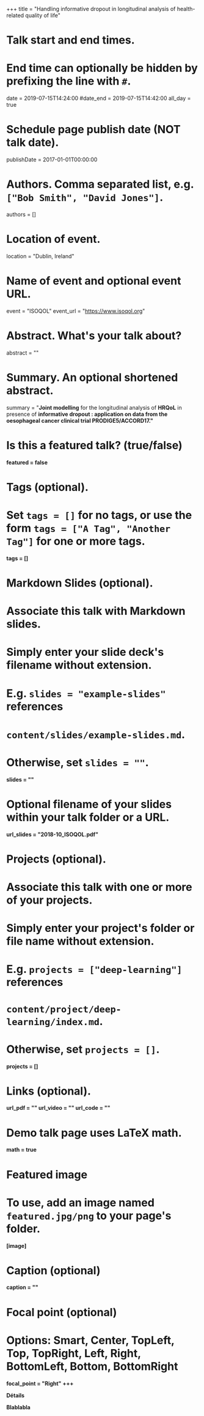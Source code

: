 +++
title = "Handling informative dropout in longitudinal analysis of health-related quality of life"

# Talk start and end times.
#   End time can optionally be hidden by prefixing the line with `#`.
date = 2019-07-15T14:24:00
#date_end = 2019-07-15T14:42:00
all_day = true

# Schedule page publish date (NOT talk date).
publishDate = 2017-01-01T00:00:00

# Authors. Comma separated list, e.g. `["Bob Smith", "David Jones"]`.
authors = []

# Location of event.
location = "Dublin, Ireland"

# Name of event and optional event URL.
event = "ISOQOL"
event_url = "https://www.isoqol.org"

# Abstract. What's your talk about?
abstract = ""

# Summary. An optional shortened abstract.
summary = "<b>Joint modelling</b> for the longitudinal analysis of <b>HRQoL</b> in presence of <b>informative dropout : application on data from the oesophageal cancer <b>clinical trial</b> PRODIGE5/ACCORD17."

# Is this a featured talk? (true/false)
featured = false

# Tags (optional).
#   Set `tags = []` for no tags, or use the form `tags = ["A Tag", "Another Tag"]` for one or more tags.
tags = []

# Markdown Slides (optional).
#   Associate this talk with Markdown slides.
#   Simply enter your slide deck's filename without extension.
#   E.g. `slides = "example-slides"` references
#   `content/slides/example-slides.md`.
#   Otherwise, set `slides = ""`.
slides = ""

# Optional filename of your slides within your talk folder or a URL.
url_slides = "2018-10_ISOQOL.pdf"

# Projects (optional).
#   Associate this talk with one or more of your projects.
#   Simply enter your project's folder or file name without extension.
#   E.g. `projects = ["deep-learning"]` references
#   `content/project/deep-learning/index.md`.
#   Otherwise, set `projects = []`.
projects = []

# Links (optional).
url_pdf = ""
url_video = ""
url_code = ""

# Demo talk page uses LaTeX math.
math = true

# Featured image
# To use, add an image named `featured.jpg/png` to your page's folder.
[image]
  # Caption (optional)
  caption = ""

  # Focal point (optional)
  # Options: Smart, Center, TopLeft, Top, TopRight, Left, Right, BottomLeft, Bottom, BottomRight
  focal_point = "Right"
+++

Détails

Blablabla
